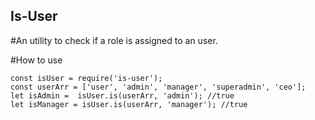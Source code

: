 ## Is-User

#An utility to check if a role is assigned to an user.

#How to use

```
const isUser = require('is-user');
const userArr = ['user', 'admin', 'manager', 'superadmin', 'ceo'];
let isAdmin =  isUser.is(userArr, 'admin'); //true
let isManager = isUser.is(userArr, 'manager'); //true
```